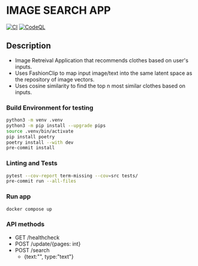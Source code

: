 
# IMAGE SEARCH APP

[![CI](https://github.com/teoshuqi/image-search/actions/workflows/main.yml/badge.svg)](https://github.com/teoshuqi/image-search/actions/workflows/main.yml)
[![CodeQL](https://github.com/teoshuqi/image-search/actions/workflows/codeql.yml/badge.svg)](https://github.com/teoshuqi/image-search/actions/workflows/codeql.yml)


## Description
* Image Retreival Application that recommends clothes based on user's inputs.
* Uses FashionClip to map input image/text into the same latent space as the repository of image vectors.
* Uses cosine similarity to find the top n most similar clothes based on inputs.


### Build Environment for testing
```bash
python3 -m venv .venv
python3 -m pip install --upgrade pips
source .venv/bin/activate
pip install poetry
poetry install --with dev
pre-commit install
```

### Linting and Tests
```bash
pytest --cov-report term-missing --cov=src tests/
pre-commit run --all-files
```

### Run app
```bash
docker compose up
```

### API methods ###
* GET /healthcheck
* POST /update/{pages: int}
* POST /search
    * {text:"", type:"text"}

